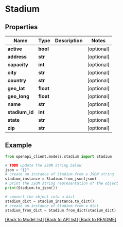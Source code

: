# Stadium


## Properties

Name | Type | Description | Notes
------------ | ------------- | ------------- | -------------
**active** | **bool** |  | [optional] 
**address** | **str** |  | [optional] 
**capacity** | **int** |  | [optional] 
**city** | **str** |  | [optional] 
**country** | **str** |  | [optional] 
**geo_lat** | **float** |  | [optional] 
**geo_long** | **float** |  | [optional] 
**name** | **str** |  | [optional] 
**stadium_id** | **int** |  | [optional] 
**state** | **str** |  | [optional] 
**zip** | **str** |  | [optional] 

## Example

```python
from openapi_client.models.stadium import Stadium

# TODO update the JSON string below
json = "{}"
# create an instance of Stadium from a JSON string
stadium_instance = Stadium.from_json(json)
# print the JSON string representation of the object
print(Stadium.to_json())

# convert the object into a dict
stadium_dict = stadium_instance.to_dict()
# create an instance of Stadium from a dict
stadium_from_dict = Stadium.from_dict(stadium_dict)
```
[[Back to Model list]](../README.md#documentation-for-models) [[Back to API list]](../README.md#documentation-for-api-endpoints) [[Back to README]](../README.md)


